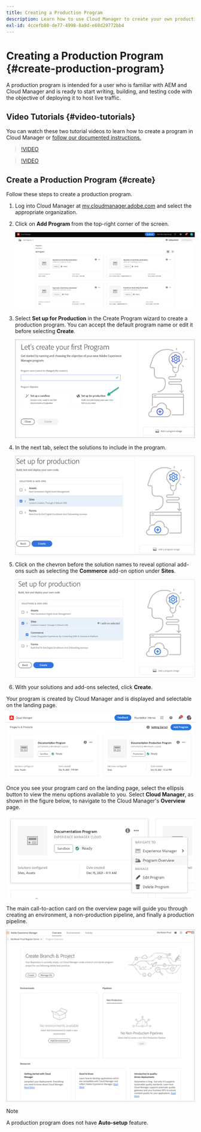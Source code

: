 ```yaml
---
title: Creating a Production Program 
description: Learn how to use Cloud Manager to create your own production program.
exl-id: 4ccefb80-de77-4998-8a9d-e68d29772bb4
---
```


# Creating a Production Program {#create-production-program}

A production program is intended for a user who is familiar with AEM and Cloud Manager and is ready to start writing, building, and testing code with the objective of deploying it to host live traffic.

## Video Tutorials {#video-tutorials}

You can watch these two tutorial videos to learn how to create a program in Cloud Manager or [follow our documented instructions.](#create)

>[!VIDEO](https://video.tv.adobe.com/v/334953)

>[!VIDEO](https://video.tv.adobe.com/v/334954)

## Create a Production Program {#create}

Follow these steps to create a production program.

1. Log into Cloud Manager at [my.cloudmanager.adobe.com](https://my.cloudmanager.adobe.com/) and select the appropriate organization.

1. Click on **Add Program** from the top-right corner of the screen.

   ![Cloud manager landing page](assets/first_timelogin1.png) 

1. Select **Set up for Production** in the Create Program wizard to create a production program. You can accept the default program name or edit it before selecting **Create**.

   ![Creating program wizard](assets/create-prod1.png)

1. In the next tab, select the solutions to include in the program.

   ![Select solutions](assets/setup-prod-select.png)

1. Click on the chevron before the solution names to reveal optional add-ons such as selecting the **Commerce** add-on option under **Sites**.

   ![Select add-ons](assets/setup-prod-commerce.png)

1. With your solutions and add-ons selected, click **Create**.

Your program is created by Cloud Manager and is displayed and selectable on the landing page.

![Cloud manager overview](assets/navigate-cm.png)

Once you see your program card on the landing page, select the ellipsis button to view the menu options available to you. Select **Cloud Manager**, as shown in the figure below, to navigate to the Cloud Manager's **Overview** page.  

![Program overview](assets/program-overview.png)

The main call-to-action card on the overview page will guide you through creating an environment, a non-production pipeline, and finally a production pipeline.

![Program overview](assets/set-up-prod5.png)


>[!NOTE]
>
>A production program does not have **Auto-setup** feature.
